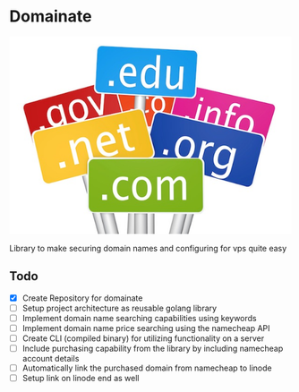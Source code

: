 # Domainate

![domain-image](/assets/domains.jpg)

Library to make securing domain names and configuring for vps quite easy

## Todo

- [x] Create Repository for domainate
- [ ] Setup project architecture as reusable golang library
- [ ] Implement domain name searching capabilities using keywords
- [ ] Implement domain name price searching using the namecheap API
- [ ] Create CLI (compiled binary) for utilizing functionality on a server
- [ ] Include purchasing capability from the library by including namecheap account details
- [ ] Automatically link the purchased domain from namecheap to linode
- [ ] Setup link on linode end as well
